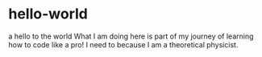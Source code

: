 # hello-world
a hello to the world
What I am doing here is part of my journey of learning how to code like a pro! I need to because I am a theoretical physicist.
